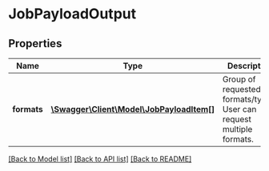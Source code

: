 # JobPayloadOutput

## Properties
Name | Type | Description | Notes
------------ | ------------- | ------------- | -------------
**formats** | [**\Swagger\Client\Model\JobPayloadItem[]**](JobPayloadItem.md) | Group of requested formats/types. User can request multiple formats. | 

[[Back to Model list]](../README.md#documentation-for-models) [[Back to API list]](../README.md#documentation-for-api-endpoints) [[Back to README]](../README.md)


